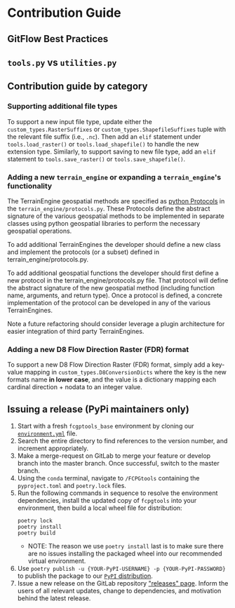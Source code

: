 Contribution Guide
===================

## GitFlow Best Practices

## `tools.py` vs `utilities.py`

## Contribution guide by category
### Supporting additional file types
To support a new input file type, update either the `custom_types.RasterSuffixes` or `custom_types.ShapefileSuffixes` tuple with the relevant file suffix (i.e., `.nc`). Then add an `elif` statement under `tools.load_raster()` or `tools.load_shapefile()` to handle the new extension type. Similarly, to support saving to new file type, add an `elif` statement to `tools.save_raster()` or `tools.save_shapefile()`.

### Adding a new `terrain_engine` or expanding a `terrain_engine`'s functionality
The TerrainEngine geospatial methods are specified as [python Protocols](https://peps.python.org/pep-0544/) in the `terrain_engine/protocols.py`. These Protocols define the abstract signature of the various geospatial methods to be implemented in separate classes using python geospatial libraries to perform the necessary geospatial operations.


To add additional TerrainEngines the developer should define a new class and implement the protocols (or a subset) defined in terrain_engine/protocols.py.


To add additional geospatial functions the developer should first define a new protocol in the terrain_engine/protocols.py file. That protocol will define the abstract signature of the new geospatial method (including function name, arguments, and return type). Once a protocol is defined, a concrete implementation of the protocol can be developed in any of the various TerrainEngines.


Note a future refactoring should consider leverage a plugin architecture for easier integration of third party TerrainEngines.

### Adding a new D8 Flow Direction Raster (FDR) format
To support a new D8 Flow Direction Raster (FDR) format, simply add a key-value mapping in `custom_types.D8ConversionDicts` where the key is the new formats name **in lower case**, and the value is a dictionary mapping each cardinal direction + nodata to an integer value.

## Issuing a release (PyPi maintainers only)
1. Start with a fresh `fcgptools_base` environment by cloning our [`environment.yml`](https://code.usgs.gov/StreamStats/data-preparation/cpg/FCPGtools/-/blob/master/environment.yml) file.
2. Search the entire directory to find references to the version number, and increment appropriately.
3. Make a merge-request on GitLab to merge your feature or develop branch into the master branch. Once successful, switch to the master branch.
4. Using the `conda` terminal, navigate to `/FCPGtools` containing the `pyproject.toml` and `poetry.lock` files.
5. Run the following commands in sequence to resolve the environment dependencies, install the updated copy of `fcpgtools` into your environment, then build a local wheel file for distribution:
    ```
    poetry lock
    poetry install
    poetry build
    ```
    * NOTE: The reason we use `poetry install` last is to make sure there are no issues installing the packaged wheel into our recommended virtual environment.
6. Use `poetry publish -u {YOUR-PyPI-USERNAME} -p {YOUR-PyPI-PASSWORD}` to publish the package to our [`PyPI` distribution](https://pypi.org/project/fcpgtools/).
7. Issue a new release on the GitLab repository ["releases" page](https://code.usgs.gov/StreamStats/data-preparation/cpg/FCPGtools/-/releases). Inform the users of all relevant updates, change to dependencies, and motivation behind the latest release.